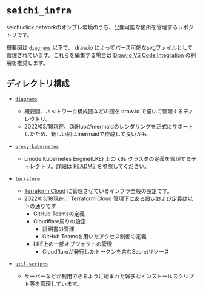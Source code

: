 # `seichi_infra`

seichi.click networkのオンプレ環境のうち、公開可能な箇所を管理するレポジトリです。

概要図は [`diagrams`](./diagrams) 以下で、 draw.io によってパース可能なsvgファイルとして管理されています。これらを編集する場合は [Draw.io VS Code Integration](https://github.com/hediet/vscode-drawio) の利用を推奨します。

## ディレクトリ構成

 - [`diagrams`](./diagrams/)
   - 概要図、ネットワーク構成図などの図を draw.io で描いて管理するディレクトリ。
   - 2022/03/18現在、GitHubがmermaidのレンダリングを正式にサポートしたため、新しい図はmermaidで作成して良いかも

 - [`proxy-kubernetes`](./proxy-kubernetes/)
   - Linode Kubernetes Engine(LKE) 上の k8s クラスタの定義を管理するディレクトリ。詳細は [README](./proxy-kubernetes/README.md) を参照してください。
 
 - [`terraform`](./terraform/)
   - [Terraform Cloud](https://app.terraform.io/app/GiganticMinecraft/workspaces/seichi_infra) に管理させているインフラ全般の設定です。
   - 2022/03/18現在、 Terraform Cloud 管理下にある設定および定義は以下の通りです
     - GitHub Teamsの定義
     - Cloudflare周りの設定
       - 証明書の管理
       - GitHub Teamsを用いたアクセス制御の定義
     - LKE上の一部オブジェクトの管理
       - Cloudflareが発行したトークンを含むSecretリソース

 - [`util-scripts`](./util-scripts/)
   - サーバーなどが利用できるように組まれた雑多なインストールスクリプト等を管理しています。
